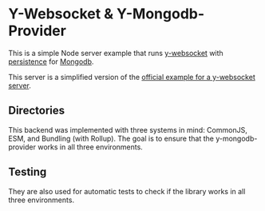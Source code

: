 # Y-Websocket & Y-Mongodb-Provider

This is a simple Node server example that runs [y-websocket](https://github.com/yjs/y-websocket/) with [persistence](https://github.com/MaxNoetzold/y-mongodb-provider) for [Mongodb](https://www.mongodb.com/de-de).

This server is a simplified version of the [official example for a y-websocket server](https://github.com/yjs/y-websocket/tree/master/bin).

## Directories

This backend was implemented with three systems in mind: CommonJS, ESM, and Bundling (with Rollup). The goal is to ensure that the y-mongodb-provider works in all three environments.

## Testing

They are also used for automatic tests to check if the library works in all three environments.
